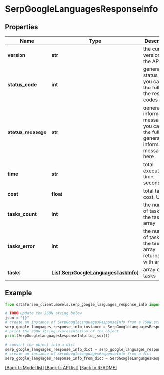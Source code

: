 # SerpGoogleLanguagesResponseInfo


## Properties

Name | Type | Description | Notes
------------ | ------------- | ------------- | -------------
**version** | **str** | the current version of the API | [optional] 
**status_code** | **int** | general status code you can find the full list of the response codes here | [optional] 
**status_message** | **str** | general informational message you can find the full list of general informational messages here | [optional] 
**time** | **str** | total execution time, seconds | [optional] 
**cost** | **float** | total tasks cost, USD | [optional] 
**tasks_count** | **int** | the number of tasks in the tasks array | [optional] 
**tasks_error** | **int** | the number of tasks in the tasks array returned with an error | [optional] 
**tasks** | [**List[SerpGoogleLanguagesTaskInfo]**](SerpGoogleLanguagesTaskInfo.md) | array of tasks | [optional] 

## Example

```python
from dataforseo_client.models.serp_google_languages_response_info import SerpGoogleLanguagesResponseInfo

# TODO update the JSON string below
json = "{}"
# create an instance of SerpGoogleLanguagesResponseInfo from a JSON string
serp_google_languages_response_info_instance = SerpGoogleLanguagesResponseInfo.from_json(json)
# print the JSON string representation of the object
print(SerpGoogleLanguagesResponseInfo.to_json())

# convert the object into a dict
serp_google_languages_response_info_dict = serp_google_languages_response_info_instance.to_dict()
# create an instance of SerpGoogleLanguagesResponseInfo from a dict
serp_google_languages_response_info_from_dict = SerpGoogleLanguagesResponseInfo.from_dict(serp_google_languages_response_info_dict)
```
[[Back to Model list]](../README.md#documentation-for-models) [[Back to API list]](../README.md#documentation-for-api-endpoints) [[Back to README]](../README.md)


